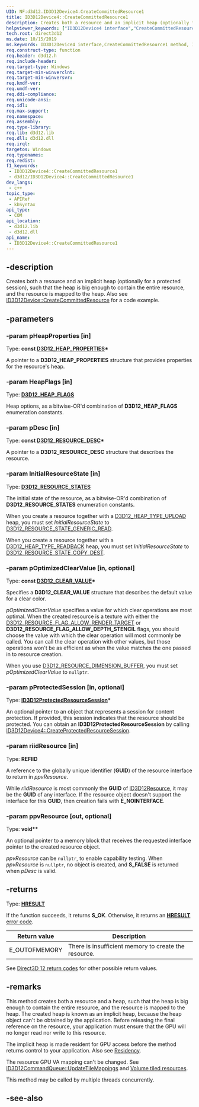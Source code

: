 ```yaml
---
UID: NF:d3d12.ID3D12Device4.CreateCommittedResource1
title: ID3D12Device4::CreateCommittedResource1
description: Creates both a resource and an implicit heap (optionally for a protected session), such that the heap is big enough to contain the entire resource, and the resource is mapped to the heap.
helpviewer_keywords: ["ID3D12Device4 interface","CreateCommittedResource1 method","ID3D12Device4.CreateCommittedResource1","ID3D12Device4::CreateCommittedResource1","CreateCommittedResource1","CreateCommittedResource1 method","CreateCommittedResource1 method","ID3D12Device4 interface","direct3d12.id3d12device4_createcommittedresource1","d3d12/ID3D12Device4::CreateCommittedResource1"]
tech.root: direct3d12
ms.date: 10/15/2019
ms.keywords: ID3D12Device4 interface,CreateCommittedResource1 method, ID3D12Device4.CreateCommittedResource1, ID3D12Device4::CreateCommittedResource1, CreateCommittedResource1, CreateCommittedResource1 method, CreateCommittedResource1 method,ID3D12Device4 interface, direct3d12.id3d12device4_createcommittedresource1, d3d12/ID3D12Device4::CreateCommittedResource1
req.construct-type: function
req.header: d3d12.h
req.include-header: 
req.target-type: Windows
req.target-min-winverclnt: 
req.target-min-winversvr: 
req.kmdf-ver: 
req.umdf-ver: 
req.ddi-compliance: 
req.unicode-ansi: 
req.idl: 
req.max-support: 
req.namespace: 
req.assembly: 
req.type-library: 
req.lib: d3d12.lib
req.dll: d3d12.dll
req.irql: 
targetos: Windows
req.typenames: 
req.redist: 
f1_keywords:
 - ID3D12Device4::CreateCommittedResource1
 - d3d12/ID3D12Device4::CreateCommittedResource1
dev_langs:
 - c++
topic_type:
 - APIRef
 - kbSyntax
api_type:
 - COM
api_location:
 - d3d12.lib
 - d3d12.dll
api_name:
 - ID3D12Device4::CreateCommittedResource1
---
```


## -description

Creates both a resource and an implicit heap (optionally for a protected session), such that the heap is big enough to contain the entire resource, and the resource is mapped to the heap. Also see [ID3D12Device::CreateCommittedResource](/windows/win32/api/d3d12/nf-d3d12-id3d12device-createcommittedresource) for a code example.

## -parameters

### -param pHeapProperties [in]

Type: **const [D3D12_HEAP_PROPERTIES](/windows/win32/api/d3d12/ns-d3d12-d3d12_heap_properties)\***

A pointer to a **D3D12_HEAP_PROPERTIES** structure that provides properties for the resource's heap.

### -param HeapFlags [in]

Type: **[D3D12_HEAP_FLAGS](/windows/win32/api/d3d12/ne-d3d12-d3d12_heap_flags)**

Heap options, as a bitwise-OR'd combination of **D3D12_HEAP_FLAGS** enumeration constants.

### -param pDesc [in]

Type: **const [D3D12_RESOURCE_DESC](/windows/win32/api/d3d12/ns-d3d12-d3d12_resource_desc)\***

A pointer to a **D3D12_RESOURCE_DESC** structure that describes the resource.

### -param InitialResourceState [in]

Type: **[D3D12_RESOURCE_STATES](/windows/win32/api/d3d12/ne-d3d12-d3d12_resource_states)**

The initial state of the resource, as a bitwise-OR'd combination of **D3D12_RESOURCE_STATES** enumeration constants.

When you create a resource together with a [D3D12_HEAP_TYPE_UPLOAD](/windows/win32/api/d3d12/ne-d3d12-d3d12_heap_type) heap, you must set *InitialResourceState* to [D3D12_RESOURCE_STATE_GENERIC_READ](/win32/api/d3d12/ne-d3d12-d3d12_resource_states).

When you create a resource together with a [D3D12_HEAP_TYPE_READBACK](/windows/win32/api/d3d12/ne-d3d12-d3d12_heap_type) heap, you must set *InitialResourceState* to [D3D12_RESOURCE_STATE_COPY_DEST](/win32/api/d3d12/ne-d3d12-d3d12_resource_states).

### -param pOptimizedClearValue [in, optional]

Type: **const [D3D12_CLEAR_VALUE](/windows/win32/api/d3d12/ns-d3d12-d3d12_clear_value)\***

Specifies a **D3D12_CLEAR_VALUE** structure that describes the default value for a clear color.

*pOptimizedClearValue* specifies a value for which clear operations are most optimal. When the created resource is a texture with either the [D3D12_RESOURCE_FLAG_ALLOW_RENDER_TARGET](/windows/win32/api/d3d12/ne-d3d12-d3d12_resource_flags) or **D3D12_RESOURCE_FLAG_ALLOW_DEPTH_STENCIL** flags, you should choose the value with which the clear operation will most commonly be called. You can call the clear operation with other values, but those operations won't be as efficient as when the value matches the one passed in to resource creation.

When you use [D3D12_RESOURCE_DIMENSION_BUFFER](/windows/win32/api/d3d12/ne-d3d12-d3d12_resource_dimension), you must set *pOptimizedClearValue* to `nullptr`.

### -param pProtectedSession [in, optional]

Type: **[ID3D12ProtectedResourceSession](/windows/win32/api/d3d12/nn-d3d12-id3d12protectedresourcesession)\***

An optional pointer to an object that represents a session for content protection. If provided, this session indicates that the resource should be protected. You can obtain an **ID3D12ProtectedResourceSession** by calling [ID3D12Device4::CreateProtectedResourceSession](/windows/win32/api/d3d12/nf-d3d12-id3d12device4-createprotectedresourcesession).

### -param riidResource [in]

Type: **REFIID**

A reference to the globally unique identifier (**GUID**) of the resource interface to return in *ppvResource*.

While *riidResource* is most commonly the **GUID** of [ID3D12Resource](/windows/win32/api/d3d12/nn-d3d12-id3d12resource), it may be the **GUID** of any interface. If the resource object doesn't support the interface for this **GUID**, then creation fails with **E_NOINTERFACE**.

### -param ppvResource [out, optional]

Type: **void\*\***

An optional pointer to a memory block that receives the requested interface pointer to the created resource object.

*ppvResource* can be `nullptr`, to enable capability testing. When *ppvResource* is `nullptr`, no object is created, and **S_FALSE** is returned when *pDesc* is valid.

## -returns

Type: **[HRESULT](/windows/win32/com/structure-of-com-error-codes)**

If the function succeeds, it returns **S_OK**. Otherwise, it returns an [**HRESULT**](/windows/desktop/com/structure-of-com-error-codes) [error code](/windows/win32/com/com-error-codes-10).

|Return value|Description|
|-|-|
|E_OUTOFMEMORY|There is insufficient memory to create the resource.|

See [Direct3D 12 return codes](/windows/win32/direct3d12/d3d12-graphics-reference-returnvalues) for other possible return values.

## -remarks

This method creates both a resource and a heap, such that the heap is big enough to contain the entire resource, and the resource is mapped to the heap. The created heap is known as an implicit heap, because the heap object can't be obtained by the application. Before releasing the final reference on the resource, your application must ensure that the GPU will no longer read nor write to this resource.

The implicit heap is made resident for GPU access before the method returns control to your application. Also see [Residency](/windows/win32/direct3d12/residency).

The resource GPU VA mapping can't be changed. See [ID3D12CommandQueue::UpdateTileMappings](/windows/win32/api/d3d12/nf-d3d12-id3d12commandqueue-updatetilemappings) and [Volume tiled resources](/windows/win32/direct3d12/volume-tiled-resources).

This method may be called by multiple threads concurrently.

## -see-also

